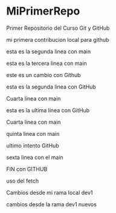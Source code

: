 # MiPrimerRepo
Primer Repositorio del Curso Git y GitHub

mi primera contribucion local para github

esta es la segunda linea con main

esta es la tercera linea con main

este es un cambio con Github

esta es la segunda linea con GitHub

Cuarta linea con main

esta es la ultima linea con GitHub

Cuarta linea con main

quinta linea con main

ultimo intento GitHub

sexta linea con el main

FIN con GITHUB

uso del fetch 

Cambios desde mi rama local dev1

cambios desde la rama dev1 nuevos
